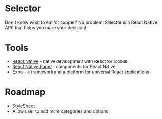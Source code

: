 # Selector

Don't know what to eat for supper? No problem!
Selector is a React Native APP that helps you make your decision!

# Tools
- [React Native] - native development with React for mobile
- [React Native Paper] - components for React Native
- [Expo] - a framework and a platform for universal React applications

# Roadmap
- StyleSheet
- Allow user to add more categories and options

[React Native]: <https://reactnative.dev/>
[React Native Paper]: <https://callstack.github.io/react-native-paper/>
[Expo]: <https://expo.io/>
